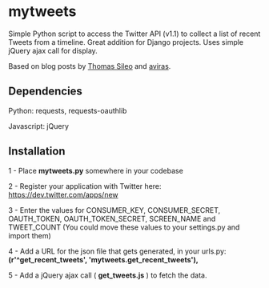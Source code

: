 mytweets
========

Simple Python script to access the Twitter API (v1.1) to collect a list of recent Tweets from a timeline.  Great addition for Django projects.  Uses simple jQuery ajax call for display. 

Based on blog posts by [Thomas Sileo](http://thomassileo.com/blog/2013/01/25/using-twitter-rest-api-v1-dot-1-with-python/) and [aviras](http://aviras.wordpress.com/2013/06/17/get-recent-tweets-from-1-1-api-django-jquery/).


Dependencies
-------------
Python: requests, requests-oauthlib

Javascript: jQuery

Installation
---------------

1 - Place **mytweets.py** somewhere in your codebase

2 - Register your application with Twitter here: https://dev.twitter.com/apps/new

3 - Enter the values for CONSUMER_KEY, CONSUMER_SECRET, OAUTH_TOKEN, OAUTH_TOKEN_SECRET, SCREEN_NAME and TWEET_COUNT (You could move these values to your settings.py and import them)

4 - Add a URL for the json file that gets generated, in your urls.py:  **(r'^get_recent_tweets', 'mytweets.get_recent_tweets'),**

5 - Add a jQuery ajax call ( **get_tweets.js** ) to fetch the data.


